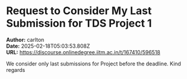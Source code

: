 # Request to Consider My Last Submission for TDS Project 1

**Author:** carlton  
**Date:** 2025-02-18T05:03:53.808Z  
**URL:** https://discourse.onlinedegree.iitm.ac.in/t/167410/596518

We consider only last submissions for Project before the deadline.
Kind regards
